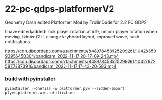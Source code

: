 # 22-pc-gdps-platformerV2
Geometry Dash edited Platformer Mod by TrollinDude for 2.2 PC GDPS

I have edited/added: lock player rotation at idle, unlock player rotation when moving, tkinter GUI, change keyboard layout, improved wave, push notifications.

https://cdn.discordapp.com/attachments/848978453525299261/1042835993956450304/bandicam_2022-11-17_20-17-09-243.mp4
https://cdn.discordapp.com/attachments/848978453525299261/1042797258778873916/bandicam_2022-11-17_17-43-20-583.mp4
### build with pyinstaller

`pyinstaller --onefile -w platformer.pyw --hidden-import plyer.platforms.win.notification`
